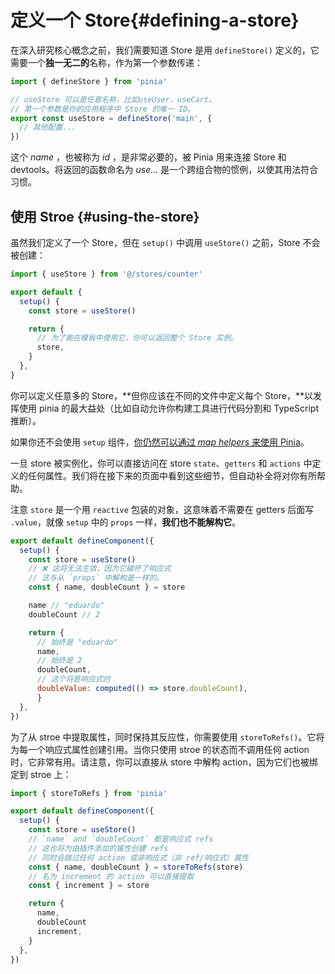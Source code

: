 # 定义一个 Store{#defining-a-store}

<VueSchoolLink
  href="https://vueschool.io/lessons/define-your-first-pinia-store"
  title="Learn how to define and use stores in Pinia"
/>

在深入研究核心概念之前，我们需要知道 Store 是用 `defineStore()` 定义的，它需要一个**独一无二的**名称，作为第一个参数传递：

```js
import { defineStore } from 'pinia'

// useStore 可以是任意名称，比如useUser，useCart。
// 第一个参数是你的应用程序中 Store 的唯一 ID。
export const useStore = defineStore('main', {
  // 其他配置...
})
```

这个 _name_ ，也被称为 _id_ ，是非常必要的，被 Pinia 用来连接 Store 和 devtools。将返回的函数命名为 _use..._ 是一个跨组合物的惯例，以使其用法符合习惯。

## 使用 Stroe {#using-the-store}

虽然我们定义了一个 Store，但在 `setup()` 中调用 `useStore()` 之前，Store 不会被创建：

```js
import { useStore } from '@/stores/counter'

export default {
  setup() {
    const store = useStore()

    return {
      // 为了能在模板中使用它，你可以返回整个 Store 实例。
      store,
    }
  },
}
```

你可以定义任意多的 Store，**但你应该在不同的文件中定义每个 Store，**以发挥使用 pinia 的最大益处（比如自动允许你构建工具进行代码分割和 TypeScript 推断）。

如果你还不会使用 `setup` 组件，[你仍然可以通过 _map helpers_ 来使用 Pinia](../cookbook/options-api.md)。

一旦 store 被实例化，你可以直接访问在 store `state`、`getters` 和 `actions` 中定义的任何属性。我们将在接下来的页面中看到这些细节，但自动补全将对你有所帮助。

注意 `store` 是一个用 `reactive` 包装的对象，这意味着不需要在 getters 后面写 `.value`，就像 `setup` 中的 `props` 一样，**我们也不能解构它**。

```js
export default defineComponent({
  setup() {
    const store = useStore()
    // ❌ 这将无法生效，因为它破坏了响应式
    // 这与从 `props` 中解构是一样的。
    const { name, doubleCount } = store

    name // "eduardo"
    doubleCount // 2

    return {
      // 始终是 "eduardo"
      name,
      // 始终是 2
      doubleCount,
      // 这个将是响应式的
      doubleValue: computed(() => store.doubleCount),
      }
  },
})
```

为了从 stroe 中提取属性，同时保持其反应性，你需要使用 `storeToRefs()`。它将为每一个响应式属性创建引用。当你只使用 stroe 的状态而不调用任何 action 时，它非常有用。请注意，你可以直接从 store 中解构 action，因为它们也被绑定到 stroe 上：

```js
import { storeToRefs } from 'pinia'

export default defineComponent({
  setup() {
    const store = useStore()
    // `name` and `doubleCount` 都是响应式 refs
    // 这也将为由插件添加的属性创建 refs
    // 同时会跳过任何 action 或非响应式（非 ref/响应式）属性
    const { name, doubleCount } = storeToRefs(store)
    // 名为 increment 的 action 可以直接提取
    const { increment } = store

    return {
      name,
      doubleCount
      increment,
    }
  },
})
```
